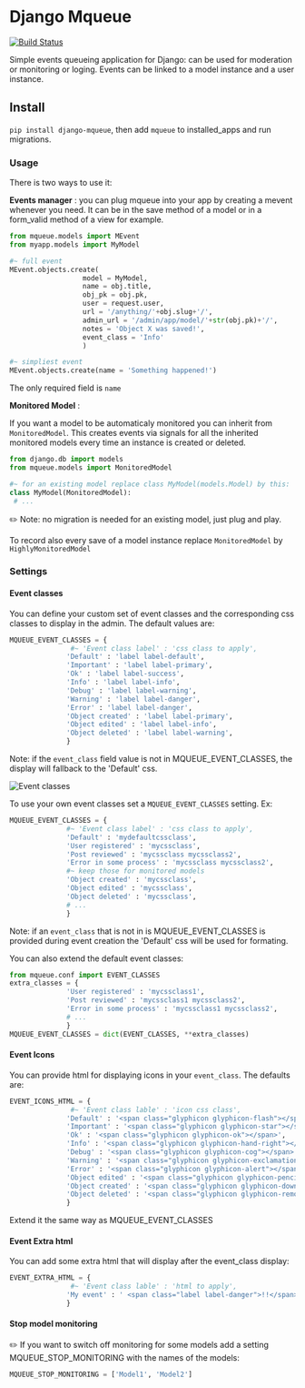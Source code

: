 # Django Mqueue

[![Build Status](https://travis-ci.org/synw/django-mqueue.svg?branch=master)](https://travis-ci.org/synw/django-mqueue)

Simple events queueing application for Django: can be used for moderation or monitoring or loging.
Events can be linked to a model instance and a user instance.

## Install

`pip install django-mqueue`, then add `mqueue` to installed_apps and run migrations.

### Usage

There is two ways to use it:

**Events manager** : you can plug mqueue into your app by creating a mevent whenever you need. 
It can be in the save method of a model or in a form_valid method of a view for example.

  ```python
from mqueue.models import MEvent
from myapp.models import MyModel

#~ full event
MEvent.objects.create(
					model = MyModel, 
					name = obj.title, 
					obj_pk = obj.pk, 
					user = request.user,
					url = '/anything/'+obj.slug+'/', 
					admin_url = '/admin/app/model/'+str(obj.pk)+'/', 
					notes = 'Object X was saved!', 
					event_class = 'Info'
					)

#~ simpliest event
MEvent.objects.create(name = 'Something happened!')
  ```

The only required field is `name`

**Monitored Model** :

If you want a model to be automaticaly monitored you can inherit from `MonitoredModel`. This creates events
via signals for all the inherited monitored models every time an instance is created or deleted.

   ```python
from django.db import models
from mqueue.models import MonitoredModel

#~ for an existing model replace class MyModel(models.Model) by this:
class MyModel(MonitoredModel):
	# ...
  ```

:pencil2: Note: no migration is needed for an existing model, just plug and play.

To record also every save of a model instance replace `MonitoredModel` by `HighlyMonitoredModel`

### Settings

#### Event classes 

You can define your custom set of event classes and the corresponding css classes to 
display in the admin. The default values are:

  ```python
MQUEUE_EVENT_CLASSES = {
                 #~ 'Event class label' : 'css class to apply',
                'Default' : 'label label-default',
                'Important' : 'label label-primary',
                'Ok' : 'label label-success',
                'Info' : 'label label-info',
                'Debug' : 'label label-warning',
                'Warning' : 'label label-danger',
                'Error' : 'label label-danger',
                'Object created' : 'label label-primary',
                'Object edited' : 'label label-info',
                'Object deleted' : 'label label-warning',
                }
  ```

Note: if the `event_class` field value is not in MQUEUE_EVENT_CLASSES, the display will fallback to the 'Default' css.
 
![Event classes](https://raw.github.com/synw/django-mqueue/master/docs/img/events_list.png)
 
To use your own event classes set a `MQUEUE_EVENT_CLASSES` setting. Ex:
  
  ```python
MQUEUE_EVENT_CLASSES = {
				#~ 'Event class label' : 'css class to apply',
				'Default' : 'mydefaultcssclass',
                'User registered' : 'mycssclass',
                'Post reviewed' : 'mycssclass mycssclass2',
                'Error in some process' : 'mycssclass mycssclass2',
                #~ keep those for monitored models
                'Object created' : 'mycssclass',
                'Object edited' : 'mycssclass',
                'Object deleted' : 'mycssclass',
                # ...
                }
  ```
  
 Note: if an `event_class` that is not in is MQUEUE_EVENT_CLASSES is provided during event creation the 'Default' css
 will be used for formating.
 
 You can also extend the default event classes:
 
  ```python
from mqueue.conf import EVENT_CLASSES
extra_classes = {
                'User registered' : 'mycssclass1',
                'Post reviewed' : 'mycssclass1 mycssclass2',
                'Error in some process' : 'mycssclass1 mycssclass2',
                # ...
                }
MQUEUE_EVENT_CLASSES = dict(EVENT_CLASSES, **extra_classes)
  ``` 
 
#### Event Icons
 
 You can provide html for displaying icons in your `event_class`. The defaults are:
 
  ```python
EVENT_ICONS_HTML = {
                 #~ 'Event class lable' : 'icon css class',
                'Default' : '<span class="glyphicon glyphicon-flash"></span>',
                'Important' : '<span class="glyphicon glyphicon-star"></span>',
                'Ok' : '<span class="glyphicon glyphicon-ok"></span>',
                'Info' : '<span class="glyphicon glyphicon-hand-right"></span>',
                'Debug' : '<span class="glyphicon glyphicon-cog"></span>',
                'Warning' : '<span class="glyphicon glyphicon-exclamation-sign"></span>',
                'Error' : '<span class="glyphicon glyphicon-alert"></span>',
                'Object edited' : '<span class="glyphicon glyphicon-pencil"></span>',
                'Object created' : '<span class="glyphicon glyphicon-download-alt"></span>',
                'Object deleted' : '<span class="glyphicon glyphicon-remove"></span>',
                }
  ``` 
 
 Extend it the same way as MQUEUE_EVENT_CLASSES
 
#### Event Extra html
  
You can add some extra html that will display after the event_class display:

  ```python
EVENT_EXTRA_HTML = {
                 #~ 'Event class lable' : 'html to apply',
                'My event' : ' <span class="label label-danger">!!</span>',
                } 
  ```
 
#### Stop model monitoring
 
:pencil2: If you want to switch off monitoring for some models add a setting MQUEUE_STOP_MONITORING with the names of the models:
 
   ```python
MQUEUE_STOP_MONITORING = ['Model1', 'Model2']
  ```




 

